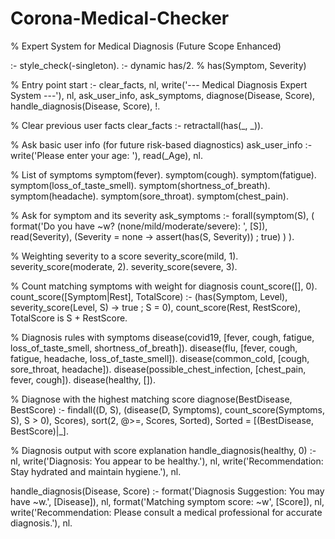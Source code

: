 # Corona-Medical-Checker
% Expert System for Medical Diagnosis (Future Scope Enhanced)

:- style_check(-singleton).
:- dynamic has/2.  % has(Symptom, Severity)

% Entry point
start :-
    clear_facts,
    nl, write('--- Medical Diagnosis Expert System ---'), nl,
    ask_user_info,
    ask_symptoms,
    diagnose(Disease, Score),
    handle_diagnosis(Disease, Score),
    !.

% Clear previous user facts
clear_facts :- retractall(has(_, _)).

% Ask basic user info (for future risk-based diagnostics)
ask_user_info :-
    write('Please enter your age: '),
    read(_Age),
    nl.

% List of symptoms
symptom(fever).
symptom(cough).
symptom(fatigue).
symptom(loss_of_taste_smell).
symptom(shortness_of_breath).
symptom(headache).
symptom(sore_throat).
symptom(chest_pain).

% Ask for symptom and its severity
ask_symptoms :-
    forall(symptom(S),
        (
            format('Do you have ~w? (none/mild/moderate/severe): ', [S]),
            read(Severity),
            (Severity \= none -> assert(has(S, Severity)) ; true)
        )
    ).

% Weighting severity to a score
severity_score(mild, 1).
severity_score(moderate, 2).
severity_score(severe, 3).

% Count matching symptoms with weight for diagnosis
count_score([], 0).
count_score([Symptom|Rest], TotalScore) :-
    (has(Symptom, Level), severity_score(Level, S) -> true ; S = 0),
    count_score(Rest, RestScore),
    TotalScore is S + RestScore.

% Diagnosis rules with symptoms
disease(covid19, [fever, cough, fatigue, loss_of_taste_smell, shortness_of_breath]).
disease(flu, [fever, cough, fatigue, headache, loss_of_taste_smell]).
disease(common_cold, [cough, sore_throat, headache]).
disease(possible_chest_infection, [chest_pain, fever, cough]).
disease(healthy, []).

% Diagnose with the highest matching score
diagnose(BestDisease, BestScore) :-
    findall((D, S),
        (disease(D, Symptoms), count_score(Symptoms, S), S > 0),
        Scores),
    sort(2, @>=, Scores, Sorted),
    Sorted = [(BestDisease, BestScore)|_].

% Diagnosis output with score explanation
handle_diagnosis(healthy, 0) :-
    nl, write('Diagnosis: You appear to be healthy.'), nl,
    write('Recommendation: Stay hydrated and maintain hygiene.'), nl.

handle_diagnosis(Disease, Score) :-
    format('Diagnosis Suggestion: You may have ~w.', [Disease]), nl,
    format('Matching symptom score: ~w', [Score]), nl,
    write('Recommendation: Please consult a medical professional for accurate diagnosis.'), nl.
